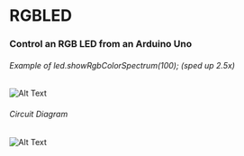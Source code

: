 <h1>RGBLED</h1>
<h3>Control an RGB LED from an Arduino Uno</h3>

<h6>Example of led.showRgbColorSpectrum(100); (sped up 2.5x)</h6>

![Alt Text](https://i.imgur.com/eigNi7I.gif)

<h6>Circuit Diagram</h6>

![Alt Text](https://i.imgur.com/a73fE37.png)
